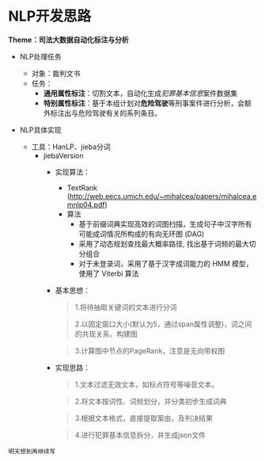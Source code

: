 # NLP开发思路

**Theme：司法大数据自动化标注与分析**

- NLP处理任务
  - 对象：裁判文书
  - 任务：
    - **通用属性标注**：切割文本，自动化生成*犯罪基本信息*案件数据集
    - **特别属性标注**：基于本组计划对**危险驾驶**等刑事案件进行分析，会额外标注出与危险驾驶有关的系列条目。

- NLP具体实现
  - 工具：HanLP、jieba分词
    - jiebaVersion
      - 实现算法：
        - TextRank (http://web.eecs.umich.edu/~mihalcea/papers/mihalcea.emnlp04.pdf)
        - 算法 
          - 基于前缀词典实现高效的词图扫描，生成句子中汉字所有可能成词情况所构成的有向无环图 (DAG)
          - 采用了动态规划查找最大概率路径, 找出基于词频的最大切分组合 
          - 对于未登录词，采用了基于汉字成词能力的 HMM 模型，使用了 Viterbi 算法
      - 基本思想：
        > 1.将待抽取关键词的文本进行分词 
      
        > 2.以固定窗口大小(默认为5，通过span属性调整)，词之间的共现关系，构建图 
        
        > 3.计算图中节点的PageRank，注意是无向带权图
      - 实现思路：
        >1.文本过滤无效文本，如标点符号等噪音文本。
      
        >2.将文本按词性、词频划分，并分类初步生成词典
        
        >3.根据文本格式，直接提取案由，及判决结果
      
        >4.进行犯罪基本信息拆分，并生成json文件

```angular2html
明天想到再继续写
```
